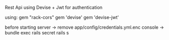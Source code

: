 Rest Api using Devise + Jwt for authentication

using:
  gem "rack-cors"
  gem 'devise'
  gem 'devise-jwt'
  
before starting server -> remove app/config/credentials.yml.enc
console -> bundle exec rails secret
rails s
